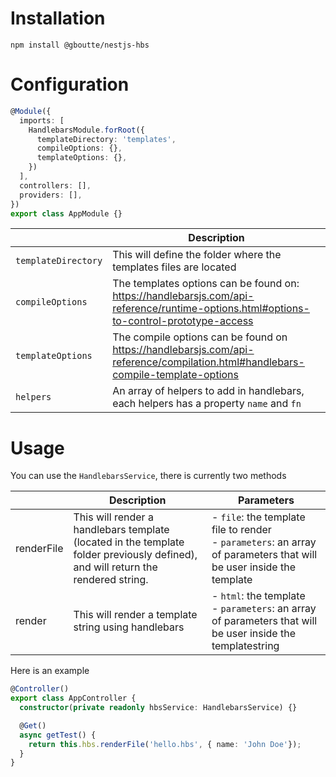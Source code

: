 # Installation

```shell
npm install @gboutte/nestjs-hbs
```

# Configuration

```ts
@Module({
  imports: [
    HandlebarsModule.forRoot({
      templateDirectory: 'templates',
      compileOptions: {},
      templateOptions: {},
    })
  ],
  controllers: [],
  providers: [],
})
export class AppModule {}
```
|                   | Description                                                                                                                            |
|-------------------|----------------------------------------------------------------------------------------------------------------------------------------|
| `templateDirectory` | This will define the folder where the templates files are located                                                                      |
| `compileOptions`    | The templates options can be found on: https://handlebarsjs.com/api-reference/runtime-options.html#options-to-control-prototype-access |
| `templateOptions`   | The compile options can be found on https://handlebarsjs.com/api-reference/compilation.html#handlebars-compile-template-options        |
| `helpers`   | An array of helpers to add in handlebars, each helpers has a property `name` and  `fn`   |



# Usage


You can use the `HandlebarsService`, there is currently two methods

|            | Description                                                                                                                      | Parameters                                                                                                          |
|------------|----------------------------------------------------------------------------------------------------------------------------------|---------------------------------------------------------------------------------------------------------------------|
| renderFile | This will render a handlebars template (located in the template folder previously defined), and will return the rendered string. | - `file`: the template file to render <br>- `parameters`: an array of parameters that will be user inside the template  |
| render     | This will render a template string using handlebars                                                                              | - `html`: the template <br>- `parameters`: an array of parameters that will be user inside the templatestring                                                                                       |
Here is an example 
```ts
@Controller()
export class AppController {
  constructor(private readonly hbsService: HandlebarsService) {}

  @Get()
  async getTest() {
    return this.hbs.renderFile('hello.hbs', { name: 'John Doe'});
  }
}
```

